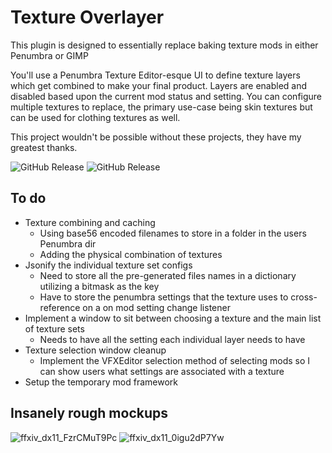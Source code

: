 

# Texture Overlayer



This plugin is designed to essentially replace baking texture mods in either Penumbra or GIMP

You'll use a Penumbra Texture Editor-esque UI to define texture layers which get combined to make your final product.
Layers are enabled and disabled based upon the current mod status and setting.
You can configure multiple textures to replace, the primary use-case being skin textures but can be used for clothing textures as well.

This project wouldn't be possible without these projects, they have my greatest thanks.

![GitHub Release](https://img.shields.io/github/v/release/xivdev/Penumbra?style=plastic&label=Penumbra) ![GitHub Release](https://img.shields.io/github/v/release/0ceal0t/Dalamud-VFXEditor?style=plastic&label=VfxEdit)



## To do

* Texture combining and caching
  * Using base56 encoded filenames to store in a folder in the users Penumbra dir
  * Adding the physical combination of textures
* Jsonify the individual texture set configs
  * Need to store all the pre-generated files names in a dictionary utilizing a bitmask as the key
  * Have to store the penumbra settings that the texture uses to cross-reference on a on mod setting change listener
* Implement a window to sit between choosing a texture and the main list of texture sets
  * Needs to have all the setting each individual layer needs to have
* Texture selection window cleanup
  * Implement the VFXEditor selection method of selecting mods so I can show users what settings are associated with a texture
* Setup the temporary mod framework



## Insanely rough mockups
![ffxiv_dx11_FzrCMuT9Pc](https://github.com/user-attachments/assets/e7894280-8ba9-4251-b096-d13eeeb27cdd)
![ffxiv_dx11_0igu2dP7Yw](https://github.com/user-attachments/assets/1083e658-fc07-4b44-8835-52c38f0c4b00)
